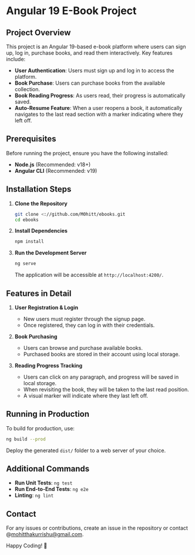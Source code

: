 # Angular 19 E-Book Project

## Project Overview
This project is an Angular 19-based e-book platform where users can sign up, log in, purchase books, and read them interactively. Key features include:
- **User Authentication**: Users must sign up and log in to access the platform.
- **Book Purchase**: Users can purchase books from the available collection.
- **Book Reading Progress**: As users read, their progress is automatically saved.
- **Auto-Resume Feature**: When a user reopens a book, it automatically navigates to the last read section with a marker indicating where they left off.

## Prerequisites
Before running the project, ensure you have the following installed:
- **Node.js** (Recommended: v18+)
- **Angular CLI** (Recommended: v19)

## Installation Steps

1. **Clone the Repository**
   ```sh
   git clone <://github.com/M0hitt/ebooks.git
   cd ebooks
   ```

2. **Install Dependencies**
   ```sh
   npm install
   ```

3. **Run the Development Server**
   ```sh
   ng serve
   ```
   The application will be accessible at `http://localhost:4200/`.

## Features in Detail
1. **User Registration & Login**
   - New users must register through the signup page.
   - Once registered, they can log in with their credentials.

2. **Book Purchasing**
   - Users can browse and purchase available books.
   - Purchased books are stored in their account using local storage.

3. **Reading Progress Tracking**
   - Users can click on any paragraph, and progress will be saved in local storage.
   - When revisiting the book, they will be taken to the last read position.
   - A visual marker will indicate where they last left off.

## Running in Production
To build for production, use:
```sh
ng build --prod
```
Deploy the generated `dist/` folder to a web server of your choice.

## Additional Commands
- **Run Unit Tests**: `ng test`
- **Run End-to-End Tests**: `ng e2e`
- **Linting**: `ng lint`

## Contact
For any issues or contributions, create an issue in the repository or contact @mohitthakurrishu@gmail.com.

Happy Coding! 🚀

